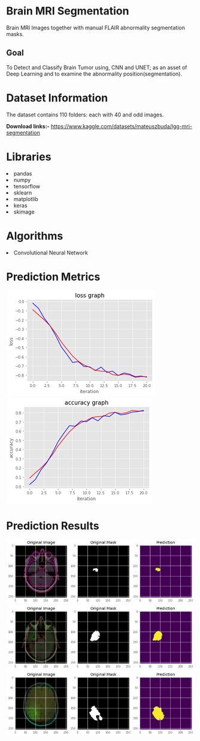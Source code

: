 # Brain MRI Segmentation

Brain MRI Images together with manual FLAIR abnormality segmentation masks.

## Goal
To Detect and Classify Brain Tumor using, CNN and UNET; as an asset of Deep Learning and to examine the abnormality position(segmentation).

# Dataset Information

The dataset contains 110 folders: each with 40 and odd images.

**Download links:-** 
https://www.kaggle.com/datasets/mateuszbuda/lgg-mri-segmentation

# Libraries

<li>pandas
<li>numpy
<li>tensorflow
<li>sklearn
<li>matplotlib
<li>keras
<li>skimage

# Algorithms

<li>Convolutional Neural Network

# Prediction Metrics
![alt text](https://github.com/aekanshgoel/Brain-MRI-Segmentation/blob/main/loss-graph.png)
![alt text](https://github.com/aekanshgoel/Brain-MRI-Segmentation/blob/main/accuracy-graph.png)
  
# Prediction Results
![alt text](https://github.com/aekanshgoel/Brain-MRI-Segmentation/blob/main/predictions.png)
  ![alt text](https://github.com/aekanshgoel/Brain-MRI-Segmentation/blob/main/predictions-1.png)
  ![alt text](https://github.com/aekanshgoel/Brain-MRI-Segmentation/blob/main/predictions-2.png)



